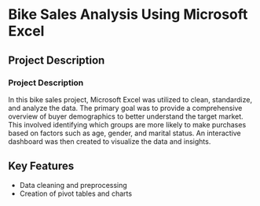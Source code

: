 # Bike Sales Analysis Using Microsoft Excel
## Project Description
### Project Description
In this bike sales project, Microsoft Excel was utilized to clean, standardize, and analyze the data. The primary goal was to provide a comprehensive overview of buyer demographics to better understand the target market. This involved identifying which groups are more likely to make purchases based on factors such as age, gender, and marital status. An interactive dashboard was then created to visualize the data and insights.
## Key Features
- Data cleaning and preprocessing
- Creation of pivot tables and charts
